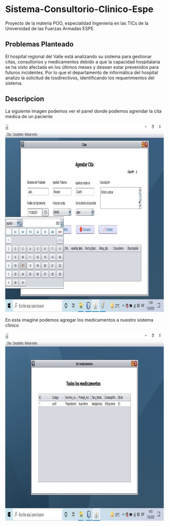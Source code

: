 # Sistema-Consultorio-Clinico-Espe
Proyecto de la materia POO, especialidad Ingenieria en las TICs de la Universidad de las Fuerzas Armadas ESPE.

## Problemas Planteado
El hospital regional del Valle está analizando su sistema para gestionar citas, consultorios y medicamentos 
debido a que la capacidad hospitalaria se ha visto afectada en los últimos meses y desean estar prevenidos para futuros incidentes. 
Por lo que el departamento de informática del hospital analizo la solicitud de losdirectivos, identificando los requerimientos del sistema.

## Descripcion
La siguiente imagen podemos ver el panel donde podemos agrendar la cita medica de un paciente

<img src="img/sistemaconsultorio-parte1.jpg" alt="Portada-Sistema-Consultorio-Clinico" height="600">

En esta imagine podemos agregar los medicamentos a nuestro sistema clinico

<img src="img/sistemaconsultorio-parte2.jpg" alt="Portada-Sistema-Consultorio-Clinico" height="600">
